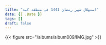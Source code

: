 ```yaml
---
title: "استهلال شهر رمضان 1441 في منظقة كبد"
date: {{ .Date }}
tags: []
draft: false
---
```


{{< figure src="/albums/album009/IMG.jpg" >}}
